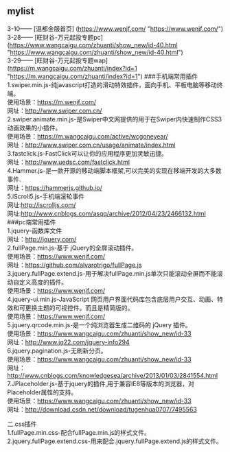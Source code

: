 ## mylist
  3-10—— [温都金服首页] (https://www.wenjf.com/ "https://www.wenjf.com/") <br/>
  3-28—— [旺财谷-万元起投专题pc] (https://www.wangcaigu.com/zhuanti/show_new/id-40.html "https://www.wangcaigu.com/zhuanti/show_new/id-40.html") <br/>
  3-29—— [旺财谷-万元起投专题wap] (https://m.wangcaigu.com/zhuanti/index?id=1 "https://m.wangcaigu.com/zhuanti/index?id=1")
###手机端常用插件
  1.swiper.min.js-纯javascript打造的滑动特效插件，面向手机、平板电脑等移动终端。<br/>
      使用场景：https://m.wenjf.com/<br/>
      网址：http://www.swiper.com.cn/<br/>
  2.swiper.animate.min.js-是Swiper中文网提供的用于在Swiper内快速制作CSS3动画效果的小插件。<br/>
      使用场景：https://m.wangcaigu.com/active/wcgoneyear/ <br/>
      网址：http://www.swiper.com.cn/usage/animate/index.html<br/>
  3.fastclick.js-FastClick可以让你的应用程序更加灵敏迅捷。<br/>
      网址：http://www.uedsc.com/fastclick.html<br/>
  4.Hammer.js-是一款开源的移动端脚本框架,可以完美的实现在移端开发的大多数事件.<br/>
      网址：https://hammerjs.github.io/<br/>
  5.iScroll5.js-手机端滚轮事件<br/>
      网址:http://iscrolljs.com/<br/>
      网址:http://www.cnblogs.com/asqq/archive/2012/04/23/2466132.html
###pc端常用插件<br/>
   1.jquery-函数库文件 <br/>
         网址：http://jquery.com/<br/>
   2.fullPage.min.js-基于 jQuery的全屏滚动插件。<br/>
         使用场景：https://www.wenjf.com/<br/>
         网址：https://github.com/alvarotrigo/fullPage.js<br/>
   3.jquery.fullPage.extend.js-用于解决fullPage.min.js单次只能滚动全屏而不能滚动自定义高度的插件。<br/>
         使用场景：https://www.wenjf.com/<br/>
   4.jquery-ui.min.js-JavaScript 网页用户界面代码库包含底层用户交互、动画、特效和可更换主题的可视控件。而且是精简版的。<br/>
         使用场景：https://www.wenjf.com/<br/>
   5.jquery.qrcode.min.js-是一个纯浏览器生成二维码的 jQuery 插件。<br/>
         使用场景：https://www.wangcaigu.com/zhuanti/show_new/id-33 <br/>
         网址：http://www.jq22.com/jquery-info294<br/>
   6.jquery.pagination.js-无刷新分页。<br/>
         使用场景：https://www.wangcaigu.com/zhuanti/show_new/id-33 <br/>
         网址：http://www.cnblogs.com/knowledgesea/archive/2013/01/03/2841554.html<br/>
   7.JPlaceholder.js-基于jquery的插件,用于兼容IE8等版本的浏览器，对Placeholder属性的支持。<br/>
         使用场景：https://www.wangcaigu.com/zhuanti/show_new/id-33 <br/>
         网址：http://download.csdn.net/download/tugenhua0707/7495563<br/>

二.css插件<br/>
   1.fullPage.min.css-配合fullPage.min.js的样式文件。<br/>
   2.jquery.fullPage.extend.css-用来配合.jquery.fullPage.extend.js的样式文件。<br/>

